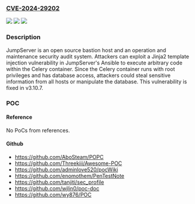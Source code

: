 ### [CVE-2024-29202](https://cve.mitre.org/cgi-bin/cvename.cgi?name=CVE-2024-29202)
![](https://img.shields.io/static/v1?label=Product&message=jumpserver&color=blue)
![](https://img.shields.io/static/v1?label=Version&message=%3D%20%3E%3D%203.0.0%2C%20%3C%3D%203.10.6%20&color=brighgreen)
![](https://img.shields.io/static/v1?label=Vulnerability&message=CWE-94%3A%20Improper%20Control%20of%20Generation%20of%20Code%20('Code%20Injection')&color=brighgreen)

### Description

JumpServer is an open source bastion host and an operation and maintenance security audit system. Attackers can exploit a Jinja2 template injection vulnerability in JumpServer's Ansible to execute arbitrary code within the Celery container. Since the Celery container runs with root privileges and has database access, attackers could steal sensitive information from all hosts or manipulate the database. This vulnerability is fixed in v3.10.7.

### POC

#### Reference
No PoCs from references.

#### Github
- https://github.com/AboSteam/POPC
- https://github.com/Threekiii/Awesome-POC
- https://github.com/adminlove520/pocWiki
- https://github.com/enomothem/PenTestNote
- https://github.com/tanjiti/sec_profile
- https://github.com/wjlin0/poc-doc
- https://github.com/wy876/POC

